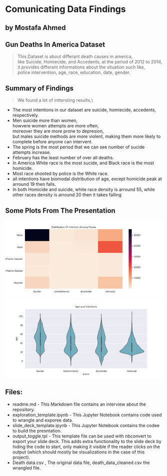 # Comunicating Data Findings
## by Mostafa Ahmed


## Gun Deaths In America Dataset

> This Dataset is about differant death causes in america,\
like Suicide, Homiecide, and Accedents, at the period of 2012 to 2014,\
it provides differant informations about the situation such like,\
police intervention, age, race, education, date, gender.


## Summary of Findings

> We found a lot of inttersting results,\
- The most intentions in our dataset are suicide, homiecide, accedents, respectively.
- Men suicide more than women,\
howvere women attempts are more often,\
moreover they are more prone to depresion,\
but males suicide methods are more violent, making them more likely to complete before anyone can intervent.
- The spring is the most period that we can see number of sucide attempts increase.
- February has the least number of over all deaths.
- In America White race is the most sucide, and Black race is the most homicide.
- Most race shooted by police is the White race.
- all intentions have biomodal distribution of age, except homicide peak at arround 19 then falls.
- In both Homicide and suicide, white race density is arround 55, while other races density is arround 20 then it takes falling



## Some Plots From The Presentation

<img src="dist_int_race_heatmap.png">

<img src="age_int_violin.png">

## Files:
- readme.md - This Markdown file contains an interview about the repository.
- exploration_template.ipynb - This Jupyter Notebook contains code used to wrangle and exporee data.
- slide_deck_template.ipynb - This Jupyter Notebook contains the codee to build the presntation.
- output_toggle.tpl - This template file can be used with nbconvert to export your slide deck. This adds extra functionality to the slide deck by hiding the code to start, only making it visible if the reader clicks on the output (which should mostly be visualizations in the case of this project).
- Death data.csv , The original data file, death_data_cleaned.csv the wrangled file.
